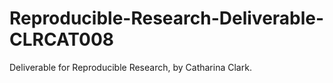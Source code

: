 # Reproducible-Research-Deliverable-CLRCAT008
Deliverable for Reproducible Research, by Catharina Clark.
